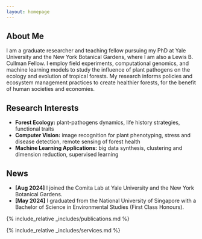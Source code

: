 ```yaml
---
layout: homepage
---
```


## About Me

I am a graduate researcher and teaching fellow pursuing my PhD at Yale University and the New York Botanical Gardens, 
where I am also a Lewis B. Cullman Fellow. I employ field experiments, computational genomics, and machine learning models to 
study the influence of plant pathogens on the ecology and evolution of tropical forests. My research informs policies
and ecosystem management practices to create healthier forests, for the benefit of human societies and economies.

## Research Interests

- **Forest Ecology:** plant-pathogens dynamics, life history strategies, functional traits
- **Computer Vision:** image recognition for plant phenotyping, stress and disease detection, remote sensing of forest health
- **Machine Learning Applications:** big data synthesis, clustering and dimension reduction, supervised learning

## News

- **[Aug 2024]** I joined the Comita Lab at Yale University and the New York Botanical Gardens. 
- **[May 2024]** I graduated from the National University of Singapore with a Bachelor of Science in Environmental Studies (First Class Honours). 

{% include_relative _includes/publications.md %}

{% include_relative _includes/services.md %}
